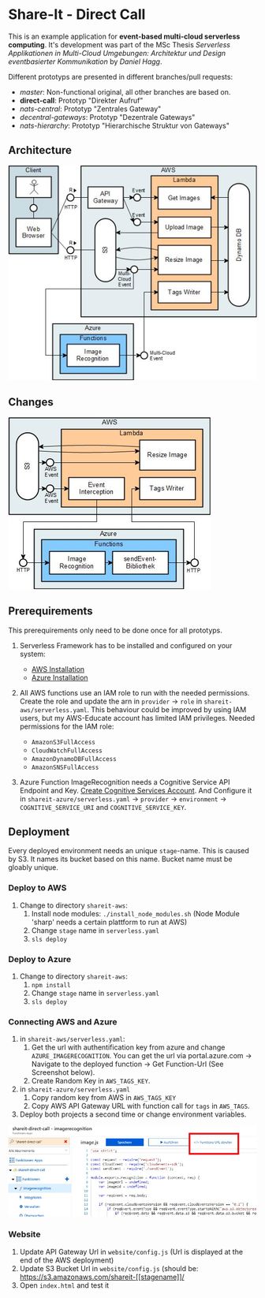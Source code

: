 # Share-It - Direct Call
This is an example application for **event-based multi-cloud serverless computing**.
It's development was part of the MSc Thesis *Serverless Applikationen in Multi-Cloud Umgebungen: Architektur und Design eventbasierter Kommunikation* by *Daniel Hagg*.

Different prototyps are presented in different branches/pull requests:
* *master*: Non-functional original, all other branches are based on.
* **direct-call**: Prototyp "Direkter Aufruf"
* *nats-central*: Prototyp "Zentrales Gateway"
* *decentral-gateways*: Prototyp "Dezentrale Gateways"
* *nats-hierarchy*: Prototyp "Hierarchische Struktur von Gateways"


## Architecture
![Architecture](img/architecture.jpg "Architecture")


## Changes
![Changes](img/prototyp_direct_call.jpg "Changes")


## Prerequirements
This prerequirements only need to be done once for all prototyps.
1. Serverless Framework has to be installed and configured on your system:
   * [AWS Installation](https://serverless.com/framework/docs/providers/aws/guide/installation/)
   * [Azure Installation](https://serverless.com/framework/docs/providers/azure/guide/installation/)

1. All AWS functions use an IAM role to run with the needed permissions. Create the role and update the arn in `provider` -> `role` in `shareit-aws/serverless.yaml`. This behaviour could be improved by using IAM users, but my AWS-Educate account has limited IAM privileges. Needed permissions for the IAM role:
   * `AmazonS3FullAccess`
   * `CloudWatchFullAccess`
   * `AmazonDynamoDBFullAccess`
   * `AmazonSNSFullAccess`
1. Azure Function ImageRecognition needs a Cognitive Service API Endpoint and Key. [Create Cognitive Services Account](https://docs.microsoft.com/de-de/azure/cognitive-services/cognitive-services-apis-create-account). And Configure it in `shareit-azure/serverless.yaml` -> `provider` -> `environment` -> `COGNITIVE_SERVICE_URI` and `COGNITIVE_SERVICE_KEY`.


## Deployment
Every deployed environment needs an unique `stage`-name. This is caused by S3. It names its bucket based on this name. Bucket name must be gloably unique.

### Deploy to AWS
1. Change to directory `shareit-aws`:
   1. Install node modules: `./install_node_modules.sh` (Node Module 'sharp' needs a certain plattform to run at AWS)
   1. Change `stage` name in `serverless.yaml`
   1. `sls deploy`


### Deploy to Azure
1. Change to directory `shareit-aws`:
   1. `npm install`
   1. Change `stage` name in `serverless.yaml`
   1. `sls deploy`


### Connecting AWS and Azure
1. in `shareit-aws/serverless.yaml`:
   1. Get the url with authentification key from azure and change `AZURE_IMAGERECOGNITION`. You can get the url via portal.azure.com -> Navigate to the deployed function -> Get Function-Url (See Screenshot below).
   1. Create Random Key in `AWS_TAGS_KEY`.
1. in `shareit-azure/serverless.yaml`
   1. Copy random key from AWS in `AWS_TAGS_KEY`
   1. Copy AWS API Gateway URL with function call for `tags` in `AWS_TAGS`.
1. Deploy both projects a second time or change environment variables.

![Get Azure Functions URL](img/portal.azue.com_get_function_url.jpg "Get Azure Functions URL")


### Website
1. Update API Gateway Url in `website/config.js` (Url is displayed at the end of the AWS deployment)
1. Update S3 Bucket Url in `website/config.js` (should be: https://s3.amazonaws.com/shareit-[[stagename]]/
1. Open `index.html` and test it
